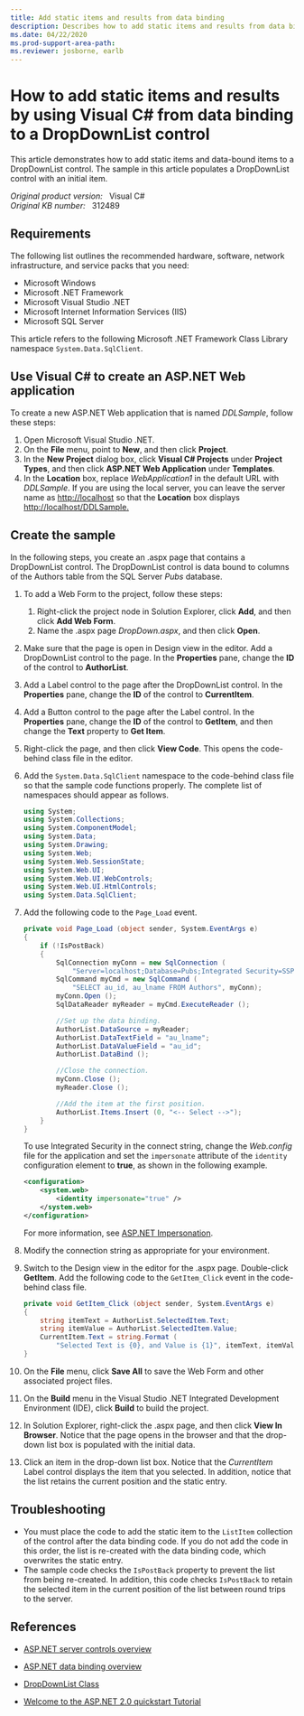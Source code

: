 ```yaml
---
title: Add static items and results from data binding
description: Describes how to add static items and results from data binding to a DropDownList control by using Visual C#.
ms.date: 04/22/2020
ms.prod-support-area-path:
ms.reviewer: josborne, earlb
---
```

# How to add static items and results by using Visual C# from data binding to a DropDownList control

This article demonstrates how to add static items and data-bound items to a DropDownList control. The sample in this article populates a DropDownList control with an initial item.

_Original product version:_ &nbsp; Visual C#  
_Original KB number:_ &nbsp; 312489

## Requirements

The following list outlines the recommended hardware, software, network infrastructure, and service packs that you need:

- Microsoft Windows
- Microsoft .NET Framework
- Microsoft Visual Studio .NET
- Microsoft Internet Information Services (IIS)
- Microsoft SQL Server

This article refers to the following Microsoft .NET Framework Class Library namespace `System.Data.SqlClient`.

## Use Visual C# to create an ASP.NET Web application

To create a new ASP.NET Web application that is named *DDLSample*, follow these steps:

1. Open Microsoft Visual Studio .NET.
2. On the **File** menu, point to **New**, and then click **Project**.
3. In the **New Project** dialog box, click **Visual C# Projects** under **Project Types**, and then click **ASP.NET Web Application** under **Templates**.
4. In the **Location** box, replace *WebApplication1* in the default URL with *DDLSample*. If you are using the local server, you can leave the server name as <http://localhost> so that the **Location** box displays <http://localhost/DDLSample.>

## Create the sample

In the following steps, you create an .aspx page that contains a DropDownList control. The DropDownList control is data bound to columns of the Authors table from the SQL Server *Pubs* database.

1. To add a Web Form to the project, follow these steps:

   1. Right-click the project node in Solution Explorer, click **Add**, and then click **Add Web Form**.
   2. Name the .aspx page *DropDown.aspx*, and then click **Open**.

2. Make sure that the page is open in Design view in the editor. Add a DropDownList control to the page. In the **Properties** pane, change the **ID** of the control to **AuthorList**.

3. Add a Label control to the page after the DropDownList control. In the **Properties** pane, change the **ID** of the control to **CurrentItem**.

4. Add a Button control to the page after the Label control. In the **Properties** pane, change the **ID** of the control to **GetItem**, and then change the **Text** property to **Get Item**.

5. Right-click the page, and then click **View Code**. This opens the code-behind class file in the editor.

6. Add the `System.Data.SqlClient` namespace to the code-behind class file so that the sample code functions properly. The complete list of namespaces should appear as follows.

    ```cs
    using System;
    using System.Collections;
    using System.ComponentModel;
    using System.Data;
    using System.Drawing;
    using System.Web;
    using System.Web.SessionState;
    using System.Web.UI;
    using System.Web.UI.WebControls;
    using System.Web.UI.HtmlControls;
    using System.Data.SqlClient;
    ```

7. Add the following code to the `Page_Load` event.

    ```cs
    private void Page_Load (object sender, System.EventArgs e)
    {
        if (!IsPostBack)
        {
            SqlConnection myConn = new SqlConnection (
                "Server=localhost;Database=Pubs;Integrated Security=SSPI");
            SqlCommand myCmd = new SqlCommand (
                "SELECT au_id, au_lname FROM Authors", myConn);
            myConn.Open ();
            SqlDataReader myReader = myCmd.ExecuteReader ();

            //Set up the data binding.
            AuthorList.DataSource = myReader;
            AuthorList.DataTextField = "au_lname";
            AuthorList.DataValueField = "au_id";
            AuthorList.DataBind ();

            //Close the connection.
            myConn.Close ();
            myReader.Close ();

            //Add the item at the first position.
            AuthorList.Items.Insert (0, "<-- Select -->");
        }
    }
    ```

    To use Integrated Security in the connect string, change the *Web.config* file for the application and set the `impersonate` attribute of the `identity` configuration element to **true**, as shown in the following example.

    ```xml
    <configuration>
        <system.web>
            <identity impersonate="true" />
        </system.web>
    </configuration>
    ```

    For more information, see [ASP.NET Impersonation](/previous-versions/dotnet/netframework-1.1/xh507fc5(v=vs.71)).

8. Modify the connection string as appropriate for your environment.

9. Switch to the Design view in the editor for the .aspx page. Double-click **GetItem**. Add the following code to the `GetItem_Click` event in the code-behind class file.

    ```cs
    private void GetItem_Click (object sender, System.EventArgs e)
    {
        string itemText = AuthorList.SelectedItem.Text;
        string itemValue = AuthorList.SelectedItem.Value;
        CurrentItem.Text = string.Format (
            "Selected Text is {0}, and Value is {1}", itemText, itemValue);
    }
    ```

10. On the **File** menu, click **Save All** to save the Web Form and other associated project files.
11. On the **Build** menu in the Visual Studio .NET Integrated Development Environment (IDE), click **Build** to build the project.
12. In Solution Explorer, right-click the .aspx page, and then click **View In Browser**. Notice that the page opens in the browser and that the drop-down list box is populated with the initial data.

13. Click an item in the drop-down list box. Notice that the *CurrentItem* Label control displays the item that you selected. In addition, notice that the list retains the current position and the static entry.

## Troubleshooting

- You must place the code to add the static item to the `ListItem` collection of the control after the data binding code. If you do not add the code in this order, the list is re-created with the data binding code, which overwrites the static entry.
- The sample code checks the `IsPostBack` property to prevent the list from being re-created. In addition, this code checks `IsPostBack` to retain the selected item in the current position of the list between round trips to the server.

## References

- [ASP.NET server controls overview](https://support.microsoft.com/help/306459)

- [ASP.NET data binding overview](https://support.microsoft.com/help/307860)

- [DropDownList Class](/dotnet/api/system.web.ui.webcontrols.dropdownlist)

- [Welcome to the ASP.NET 2.0 quickstart Tutorial](http://quickstart.developerfusion.co.uk/quickstart/aspnet/)
